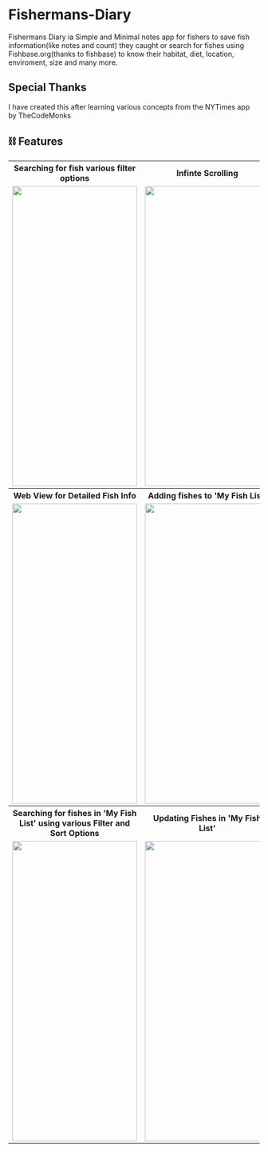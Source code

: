 # Fishermans-Diary
Fishermans Diary ia Simple and Minimal notes app for fishers to save fish information(like notes and count) they caught or search for fishes using Fishbase.org(thanks to fishbase) to know their habitat, diet, location, enviroment, size and many more.

## Special Thanks
I have created this after learning various concepts from the NYTimes app by TheCodeMonks

## ⛓ Features
<table style="width:100%">
  <tr>
    <th>Searching for fish various filter options</th>
    <th>Infinte Scrolling</th> 
  </tr>
  <tr>
    <td><img src="https://github.com/amanbind007/Fishermans-Diary-iOS/blob/main/Screenshots/search%20fish%20with%20filter.gif?raw=true" width=250 height=600 /></td> 
    <td><img src="https://github.com/amanbind007/Fishermans-Diary-iOS/blob/main/Screenshots/infinite%20scrolling.gif?raw=true" width=250 height=600 /></td> 
  </tr>
  <tr>
    <th>Web View for Detailed Fish Info</th>
    <th>Adding fishes to 'My Fish List'</th> 
  </tr>
  <tr>
    <td><img src="https://github.com/amanbind007/Fishermans-Diary-iOS/blob/main/Screenshots/fish%20web%20view%20info.gif?raw=true" width=250 height=600 /></td>
    <td><img src="https://github.com/amanbind007/Fishermans-Diary-iOS/blob/main/Screenshots/Add%20Fish%20to%20My%20Fish%20List.gif?raw=true" width=250 height=600 /></td>
  </tr>
    <tr>
    <th>Searching for fishes in 'My Fish List' using various Filter and Sort Options</th>
    <th>Updating Fishes in 'My Fish List'</th> 
  </tr>
  <tr>
    <td><img src="https://github.com/amanbind007/Fishermans-Diary-iOS/blob/main/Screenshots/search%20sort%20and%20filter%20My%20fish%20list.gif?raw=true" width=250 height=600 /></td>
    <td><img src="https://github.com/amanbind007/Fishermans-Diary-iOS/blob/main/Screenshots/My%20fish%20list%20Update.gif?raw=true" width=250 height=600 /></td>
  </tr>
</table>
